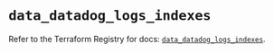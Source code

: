 # `data_datadog_logs_indexes`

Refer to the Terraform Registry for docs: [`data_datadog_logs_indexes`](https://registry.terraform.io/providers/datadog/datadog/3.36.0/docs/data-sources/logs_indexes).
